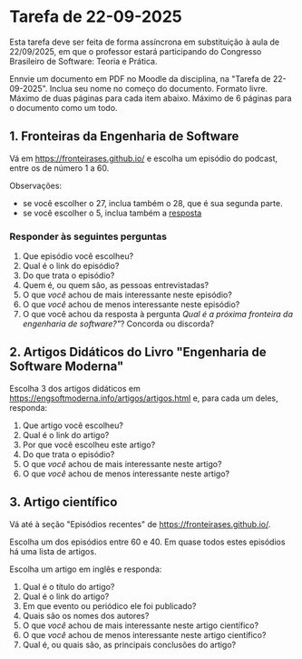 # Tarefa de 22-09-2025


Esta tarefa deve ser feita de forma assíncrona em substituição à aula de 22/09/2025, em que o professor estará participando do Congresso Brasileiro de Software: Teoria e Prática.

Ennvie um documento em PDF no Moodle da disciplina, na "Tarefa de 22-09-2025". Inclua seu nome no começo do documento. Formato livre. Máximo de duas páginas para cada item abaixo. Máximo de 6 páginas para o documento como um todo.


## 1. Fronteiras da Engenharia de Software

Vá em <https://fronteirases.github.io/> e escolha um episódio do podcast, entre os de número 1 a 60.

Observações:
- se você escolher o 27, inclua também o 28, que é sua segunda parte.
- se você escolher o 5, inclua também a [resposta](https://youtu.be/KQez9OOY9r4?si=mzYU6qAzgtDgASJl)

### Responder às seguintes perguntas

1. Que episódio você escolheu?
4. Qual é o link do episódio?
1. Do que trata o episódio?
2. Quem é, ou quem são, as pessoas entrevistadas?
3. O que *você* achou de mais interessante neste episódio?
4. O que *você* achou de menos interessante neste episódio?
5. O que você achou da resposta à pergunta *Qual é a próxima fronteira da engenharia de software?"*? Concorda ou discorda?


## 2. Artigos Didáticos do Livro "Engenharia de Software Moderna"

Escolha 3 dos artigos didáticos em <https://engsoftmoderna.info/artigos/artigos.html> e, para cada um deles, responda:

1. Que artigo você escolheu?
4. Qual é o link do artigo?
1. Por que você escolheu este artigo?
2. Do que trata o episódio?
3. O que *você* achou de mais interessante neste artigo?
4. O que *você* achou de menos interessante neste artigo?

## 3. Artigo científico

Vá até à seção "Episódios recentes" de <https://fronteirases.github.io/>. 

Escolha um dos episódios entre 60 e 40. Em quase todos estes episódios há uma lista de artigos. 

Escolha um artigo em inglês e responda:

1. Qual é o título do artigo?
4. Qual é o link do artigo?
2. Em que evento ou periódico ele foi publicado?
3. Quais são os nomes dos autores?
3. O que *você* achou de mais interessante neste artigo científico?
4. O que *você* achou de menos interessante neste artigo científico?
5. Qual é, ou quais são, as principais conclusões do artigo?

